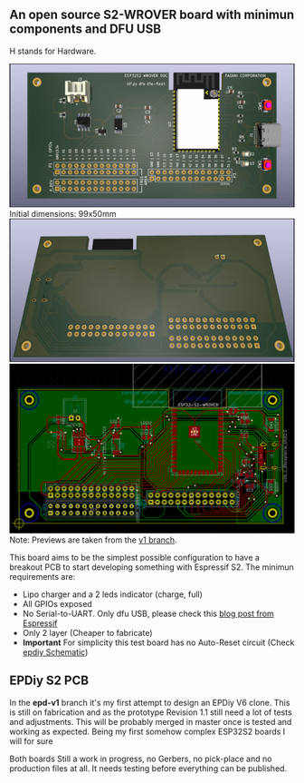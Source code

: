 ## An open source S2-WROVER board with minimun components and DFU USB

H stands for Hardware.

![PCB preview](https://raw.githubusercontent.com/martinberlin/H-S2-wrover-dev-board/v1/components/imgs/S2-Wrover-dev-pcb.jpg)
Initial dimensions:
99x50mm
![PCB preview-back](https://raw.githubusercontent.com/martinberlin/H-S2-wrover-dev-board/v1/components/imgs/S2-Wrover-dev-pcb-back.jpg)
![PCB layers](https://raw.githubusercontent.com/martinberlin/H-S2-wrover-dev-board/v1/components/imgs/PCB-preview.png)
Note: Previews are taken from the [v1 branch](https://github.com/martinberlin/H-S2-wrover-dev-board/tree/v1).

This board aims to be the simplest possible configuration to have a breakout PCB to start developing something with Espressif S2.
The minimun requirements are:

- Lipo charger and a 2 leds indicator (charge, full)
- All GPIOs exposed
- No Serial-to-UART. Only dfu USB, please check this [blog post from Espressif](https://blog.espressif.com/dfu-using-the-native-usb-on-esp32-s2-for-flashing-the-firmware-b2c4af3335f1)
- Only 2 layer (Cheaper to fabricate)
- **Important** For simplicity this test board has no Auto-Reset circuit (Check [epdiy Schematic](https://github.com/martinberlin/H-S2-wrover-dev-board/tree/epd-v1/Schematic))

## EPDiy S2 PCB

In the **epd-v1** branch it's my first attempt to design an EPDiy V6 clone. This is still on fabrication and as the prototype Revision 1.1 still need a lot of tests and adjustments.
This will be probably merged in master once is tested and working as expected. Being my first somehow complex ESP32S2 boards I will for sure 

Both boards Still a work in progress, no Gerbers, no pick-place and no production files at all. It needs testing before everything can be published.
